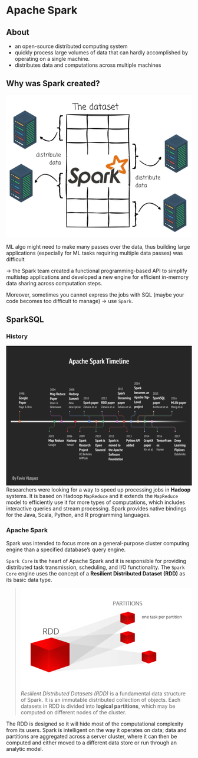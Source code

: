 # Apache Spark

## About

- an open-source distributed computing system
- quickly process large volumes of data that can hardly accomplished by operating on a single machine.
- distributes data and computations across multiple machines

## Why was Spark created?

![alt text](image.png)

ML algo might need to make many passes over the data, thus building large applications (especially for ML tasks requiring multiple data passes) was difficult

-> the Spark team created a functional programming-based API to simplify multistep applications and developed a new engine for efficient in-memory data sharing across computation steps.

Moreover, sometimes you cannot express the jobs with SQL (maybe your code becomes too difficult to manage) -> use `Spark`.


## SparkSQL 
### History
![alt text](image-1.png)
Researchers were looking for a way to speed up processing jobs in **Hadoop** systems. It is based on Hadoop `MapReduce` and it extends the `MapReduce` model to efficiently use it for more types of computations, which includes interactive queries and stream processing. Spark provides native bindings for the Java, Scala, Python, and R programming languages.

### Apache Spark
Spark was intended to focus more on a general-purpose cluster computing engine than a specified database’s query engine.

`Spark Core` is the heart of Apache Spark and it is responsible for providing distributed task transmission, scheduling, and I/O functionality. The `Spark Core` engine uses the concept of a **Resilient Distributed Dataset (RDD)** as its basic data type. 

>![alt text](image-2.png)
*Resilient Distributed Datasets (RDD)* is a fundamental data structure of Spark. It is an immutable distributed collection of objects. Each datasets in RDD is divided into **logical partitions**, which may be computed on different nodes of the cluster. 

The RDD is designed so it will hide most of the computational complexity from its users. Spark is intelligent on the way it operates on data; data and partitions are aggregated across a server cluster, where it can then be computed and either moved to a different data store or run through an analytic model. 
